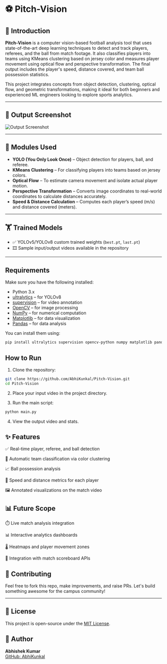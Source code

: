 # ⚽ Pitch-Vision

## 📌 Introduction

**Pitch-Vision** is a computer vision-based football analysis tool that uses state-of-the-art deep learning techniques to detect and track players, referees, and the ball from match footage. It also classifies players into teams using KMeans clustering based on jersey color and measures player movement using optical flow and perspective transformation. The final output includes the player's speed, distance covered, and team ball possession statistics.

This project integrates concepts from object detection, clustering, optical flow, and geometric transformations, making it ideal for both beginners and experienced ML engineers looking to explore sports analytics.

---

## 📸 Output Screenshot

![Output Screenshot](screenshot.png)

---

## 🧠 Modules Used

- **YOLO (You Only Look Once)** – Object detection for players, ball, and referee.
- **KMeans Clustering** – For classifying players into teams based on jersey colors.
- **Optical Flow** – To estimate camera movement and isolate actual player motion.
- **Perspective Transformation** – Converts image coordinates to real-world coordinates to calculate distances accurately.
- **Speed & Distance Calculation** – Computes each player’s speed (m/s) and distance covered (meters).

---

## 🏋️ Trained Models

- ✅ YOLOv5/YOLOv8 custom trained weights (`best.pt`, `last.pt`)
- 🎞️ Sample input/output videos available in the repository

---

## Requirements

Make sure you have the following installed:

- Python 3.x
- [ultralytics](https://pypi.org/project/ultralytics/) – for YOLOv8
- [supervision](https://pypi.org/project/supervision/) – for video annotation
- [OpenCV](https://pypi.org/project/opencv-python/) – for image processing
- [NumPy](https://pypi.org/project/numpy/) – for numerical computation
- [Matplotlib](https://pypi.org/project/matplotlib/) – for data visualization
- [Pandas](https://pypi.org/project/pandas/) – for data analysis

You can install them using:

```bash
pip install ultralytics supervision opencv-python numpy matplotlib pandas
```

## How to Run
1. Clone the repository:

```bash
git clone https://github.com/AbhiKunkal/Pitch-Vision.git
cd Pitch-Vision
```
2. Place your input video in the project directory.

3. Run the main script:

```bash
python main.py
```

4. View the output video and stats.

## ✨ Features
✅ Real-time player, referee, and ball detection

🎯 Automatic team classification via color clustering

📈 Ball possession analysis

🏃 Speed and distance metrics for each player

🖼️ Annotated visualizations on the match video

## 📊 Future Scope
⏱️ Live match analysis integration

📊 Interactive analytics dashboards

🌡️ Heatmaps and player movement zones

🧠 Integration with match scoreboard APIs

## 🙌 Contributing

Feel free to fork this repo, make improvements, and raise PRs. Let's build something awesome for the campus community!

---

## 📄 License

This project is open-source under the [MIT License](LICENSE).

## 👤 Author

**Abhishek Kumar**  
[GitHub: AbhiKunkal](https://github.com/AbhiKunkal)




